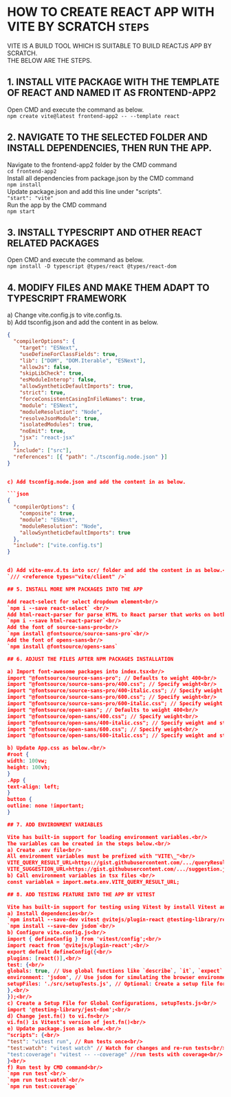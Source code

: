# HOW TO CREATE REACT APP WITH VITE BY SCRATCH `STEPS`

VITE IS A BUILD TOOL WHICH IS SUITABLE TO BUILD REACTJS APP BY SCRATCH.<br/>
THE BELOW ARE THE STEPS.

## 1. INSTALL VITE PACKAGE WITH THE TEMPLATE OF REACT AND NAMED IT AS FRONTEND-APP2

Open CMD and execute the command as below.<br/>
`npm create vite@latest frontend-app2 -- --template react`

## 2. NAVIGATE TO THE SELECTED FOLDER AND INSTALL DEPENDENCIES, THEN RUN THE APP.

Navigate to the frontend-app2 folder by the CMD command <br/>
`cd frontend-app2`<br/>
Install all dependencies from package.json by the CMD command<br/>
`npm install`<br/>
Update package.json and add this line under "scripts".  
`"start": "vite"`<br/>
Run the app by the CMD command<br/>
`npm start`

## 3. INSTALL TYPESCRIPT AND OTHER REACT RELATED PACKAGES

Open CMD and execute the command as below.<br/>
`npm install -D typescript @types/react @types/react-dom`

## 4. MODIFY FILES AND MAKE THEM ADAPT TO TYPESCRIPT FRAMEWORK

a) Change vite.config.js to vite.config.ts.<br/>
b) Add tsconfig.json and add the content in as below.<br/>

````json
{
  "compilerOptions": {
    "target": "ESNext",
    "useDefineForClassFields": true,
    "lib": ["DOM", "DOM.Iterable", "ESNext"],
    "allowJs": false,
    "skipLibCheck": true,
    "esModuleInterop": false,
    "allowSyntheticDefaultImports": true,
    "strict": true,
    "forceConsistentCasingInFileNames": true,
    "module": "ESNext",
    "moduleResolution": "Node",
    "resolveJsonModule": true,
    "isolatedModules": true,
    "noEmit": true,
    "jsx": "react-jsx"
  },
  "include": ["src"],
  "references": [{ "path": "./tsconfig.node.json" }]
}


c) Add tsconfig.node.json and add the content in as below.

```json
{
  "compilerOptions": {
    "composite": true,
    "module": "ESNext",
    "moduleResolution": "Node",
    "allowSyntheticDefaultImports": true
  },
  "include": ["vite.config.ts"]
}


d) Add vite-env.d.ts into scr/ folder and add the content in as below.<br/>
`/// <reference types="vite/client" />`

## 5. INSTALL MORE NPM PACKAGES INTO THE APP

Add react-select for select dropdown element<br/>
`npm i --save react-select` <br/>
Add html-react-parser for parse HTML to React parser that works on both the server (Node.js) and the client (browser)<br/>
`npm i --save html-react-parser`<br/>
Add the font of source-sans-pro<br/>
`npm install @fontsource/source-sans-pro`<br/>
Add the font of opens-sans<br/>
`npm install @fontsource/opens-sans`

## 6. ADJUST THE FILES AFTER NPM PACKAGES INSTALLATION

a) Import font-awesome packages into index.tsx<br/>
import "@fontsource/source-sans-pro"; // Defaults to weight 400<br/>
import "@fontsource/source-sans-pro/400.css"; // Specify weight<br/>
import "@fontsource/source-sans-pro/400-italic.css"; // Specify weight and style<br/>
import "@fontsource/source-sans-pro/600.css"; // Specify weight<br/>
import "@fontsource/source-sans-pro/600-italic.css"; // Specify weight and style<br/>
import "@fontsource/open-sans"; // Defaults to weight 400<br/>
import "@fontsource/open-sans/400.css"; // Specify weight<br/>
import "@fontsource/open-sans/400-italic.css"; // Specify weight and style<br/>
import "@fontsource/open-sans/600.css"; // Specify weight<br/>
import "@fontsource/open-sans/600-italic.css"; // Specify weight and style

b) Update App.css as below.<br/>
#root {
width: 100vw;
height: 100vh;
}
.App {
text-align: left;
}
button {
outline: none !important;
}

## 7. ADD ENVIRONMENT VARIABLES

Vite has built-in support for loading environment variables.<br/>
The variables can be created in the steps below.<br/>
a) Create .env file<br/>
All environment variables must be prefixed with "VITE\_"<br/>
VITE_QUERY_RESULT_URL=https://gist.githubusercontent.com/.../queryResult.json <br/>
VITE_SUGGESTION_URL=https://gist.githubusercontent.com/.../suggestion.json <br/>
b) Call environment variables in tsx files <br/>
const variableA = import.meta.env.VITE_QUERY_RESULT_URL;

## 8. ADD TESTING FEATURE INTO THE APP BY VITEST

Vite has built-in support for testing using Vitest by install Vitest and React Testing Library as below.<br/>
a) Install dependencies<br/>
`npm install --save-dev vitest @vitejs/plugin-react @testing-library/react @testing-library/jest-dom @testing-library/user-event`<br/>
`npm install --save-dev jsdom`<br/>
b) Configure vite.config.js<br/>
import { defineConfig } from 'vitest/config';<br/>
import react from '@vitejs/plugin-react';<br/>
export default defineConfig({<br/>
plugins: [react()],<br/>
test: {<br/>
globals: true, // Use global functions like `describe`, `it`, `expect` without imports<br/>
environment: 'jsdom', // Use jsdom for simulating the browser environment<br/>
setupFiles: './src/setupTests.js', // Optional: Create a setup file for global configuration (e.g., jest-dom)<br/>
},<br/>
});<br/>
c) Create a Setup File for Global Configurations, setupTests.js<br/>
import '@testing-library/jest-dom';<br/>
d) Change jest.fn() to vi.fn<br/>
vi.fn() is Vitest's version of jest.fn()<br/>
e) Update package.json as below.<br/>
"scripts": {<br/>
"test": "vitest run", // Run tests once<br/>
"test:watch": "vitest watch" // Watch for changes and re-run tests<br/>
"test:coverage": "vitest -- --coverage" //run tests with coverage<br/>
}<br/>
f) Run test by CMD command<br/>
`npm run test`<br/>
`npm run test:watch`<br/>
`npm run test:coverage`
````
